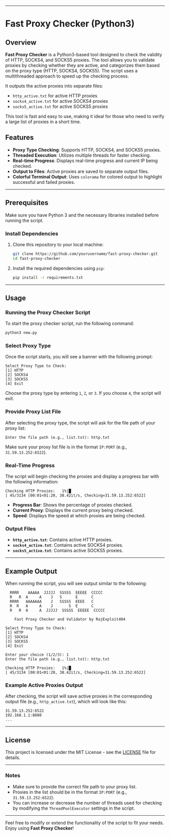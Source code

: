
---

# Fast Proxy Checker (Python3)

## Overview

**Fast Proxy Checker** is a Python3-based tool designed to check the validity of HTTP, SOCKS4, and SOCKS5 proxies. The tool allows you to validate proxies by checking whether they are active, and categorizes them based on the proxy type (HTTP, SOCKS4, SOCKS5). The script uses a multithreaded approach to speed up the checking process.

It outputs the active proxies into separate files:
- `http_active.txt` for active HTTP proxies
- `socks4_active.txt` for active SOCKS4 proxies
- `socks5_active.txt` for active SOCKS5 proxies

This tool is fast and easy to use, making it ideal for those who need to verify a large list of proxies in a short time.

## Features

- **Proxy Type Checking**: Supports HTTP, SOCKS4, and SOCKS5 proxies.
- **Threaded Execution**: Utilizes multiple threads for faster checking.
- **Real-time Progress**: Displays real-time progress and current IP being checked.
- **Output to Files**: Active proxies are saved to separate output files.
- **Colorful Terminal Output**: Uses `colorama` for colored output to highlight successful and failed proxies.
  
---

## Prerequisites

Make sure you have Python 3 and the necessary libraries installed before running the script.

### Install Dependencies

1. Clone this repository to your local machine:
   ```bash
   git clone https://github.com/yourusername/fast-proxy-checker.git
   cd fast-proxy-checker
   ```

2. Install the required dependencies using `pip`:
   ```bash
   pip install -r requirements.txt
   ```

---

## Usage

### Running the Proxy Checker Script

To start the proxy checker script, run the following command:

```bash
python3 new.py
```

### Select Proxy Type

Once the script starts, you will see a banner with the following prompt:

```
Select Proxy Type to Check:
[1] HTTP
[2] SOCKS4
[3] SOCKS5
[4] Exit
```

Choose the proxy type by entering `1`, `2`, or `3`. If you choose `4`, the script will exit.

### Provide Proxy List File

After selecting the proxy type, the script will ask for the file path of your proxy list:

```
Enter the file path (e.g., list.txt): http.txt
```

Make sure your proxy list file is in the format `IP:PORT` (e.g., `31.59.13.252:6522`).

### Real-Time Progress

The script will begin checking the proxies and display a progress bar with the following information:

```
Checking HTTP Proxies:   1%|█                                                                            | 45/3134 [00:01<01:20, 38.42it/s, Checking=31.59.13.252:6522]
```

- **Progress Bar**: Shows the percentage of proxies checked.
- **Current Proxy**: Displays the current proxy being checked.
- **Speed**: Displays the speed at which proxies are being checked.

### Output Files

- **`http_active.txt`**: Contains active HTTP proxies.
- **`socks4_active.txt`**: Contains active SOCKS4 proxies.
- **`socks5_active.txt`**: Contains active SOCKS5 proxies.

---

## Example Output

When running the script, you will see output similar to the following:

```
  RRRR    AAAAA  JJJJJ  SSSSS  EEEEE  CCCCC
  R   R  A     A    J   S      E      C
  RRRR   AAAAAAA    J   SSSSS  EEEE   C
  R  R   A     A    J       S  E      C
  R   R  A     A  JJJJJ  SSSSS  EEEEE  CCCCC

    Fast Proxy Checker and Validator by RajExploit404

Select Proxy Type to Check:
[1] HTTP
[2] SOCKS4
[3] SOCKS5
[4] Exit

Enter your choice (1/2/3): 1
Enter the file path (e.g., list.txt): http.txt

Checking HTTP Proxies:   1%|█                                                                            | 45/3134 [00:01<01:20, 38.42it/s, Checking=31.59.13.252:6522]
```

### Example Active Proxies Output

After checking, the script will save active proxies in the corresponding output file (e.g., `http_active.txt`), which will look like this:

```
31.59.13.252:6522
192.168.1.1:8080
...
```

---

## License

This project is licensed under the MIT License - see the [LICENSE](LICENSE) file for details.

---

### Notes

- Make sure to provide the correct file path to your proxy list.
- Proxies in the list should be in the format `IP:PORT` (e.g., `31.59.13.252:6522`).
- You can increase or decrease the number of threads used for checking by modifying the `ThreadPoolExecutor` settings in the script.

---

Feel free to modify or extend the functionality of the script to fit your needs. Enjoy using **Fast Proxy Checker**!

